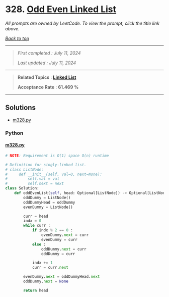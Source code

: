 # 328. [Odd Even Linked List](<https://leetcode.com/problems/odd-even-linked-list>)

*All prompts are owned by LeetCode. To view the prompt, click the title link above.*

*[Back to top](<../README.md>)*

------

> *First completed : July 11, 2024*
>
> *Last updated : July 11, 2024*

------

> **Related Topics** : **[Linked List](<by_topic/Linked List.md>)**
>
> **Acceptance Rate** : **61.469 %**

------

## Solutions

- [m328.py](<../my-submissions/m328.py>)
### Python
#### [m328.py](<../my-submissions/m328.py>)
```Python
# NOTE: Requirement is O(1) space O(n) runtime

# Definition for singly-linked list.
# class ListNode:
#     def __init__(self, val=0, next=None):
#         self.val = val
#         self.next = next
class Solution:
    def oddEvenList(self, head: Optional[ListNode]) -> Optional[ListNode]:
        oddDummy = ListNode()
        oddDummyHead = oddDummy
        evenDummy = ListNode()

        curr = head
        indx = 0
        while curr :
            if indx % 2 == 0 :
                evenDummy.next = curr
                evenDummy = curr
            else :
                oddDummy.next = curr
                oddDummy = curr

            indx += 1
            curr = curr.next

        evenDummy.next = oddDummyHead.next
        oddDummy.next = None

        return head
```

